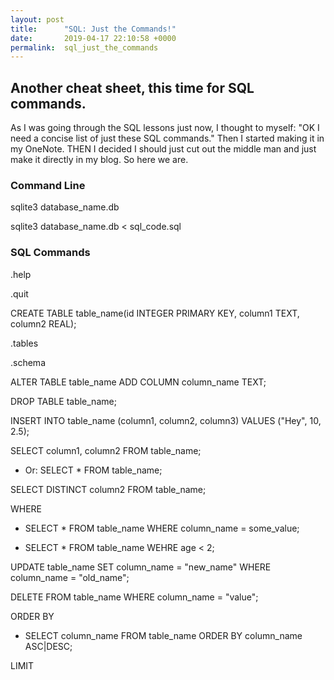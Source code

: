 ```yaml
---
layout: post
title:      "SQL: Just the Commands!"
date:       2019-04-17 22:10:58 +0000
permalink:  sql_just_the_commands
---
```



## Another cheat sheet, this time for SQL commands. 

As I was going through the SQL lessons just now, I thought to myself: "OK I need a concise list of just these SQL commands." Then I started making it in my OneNote. THEN I decided I should just cut out the middle man and just make it directly in my blog. So here we are. 

### Command Line

sqlite3 database_name.db

sqlite3 database_name.db < sql_code.sql


### SQL Commands

.help

.quit

CREATE TABLE table_name(id INTEGER PRIMARY KEY, column1 TEXT, column2 REAL); 

.tables  

.schema  

ALTER TABLE table_name ADD COLUMN column_name TEXT;  

DROP TABLE table_name;  

INSERT INTO table_name (column1, column2, column3) VALUES ("Hey", 10, 2.5); 

SELECT column1, column2 FROM table_name;  

* Or: SELECT * FROM table_name;

SELECT DISTINCT column2 FROM table_name;
 
WHERE
 
* SELECT * FROM table_name WHERE column_name = some_value;  

* SELECT * FROM table_name WEHRE age < 2;  

 UPDATE table_name SET column_name = "new_name" WHERE column_name = "old_name";   

DELETE FROM table_name WHERE column_name = "value";  

ORDER BY  

* SELECT column_name FROM table_name ORDER BY column_name ASC|DESC; 

LIMIT  
